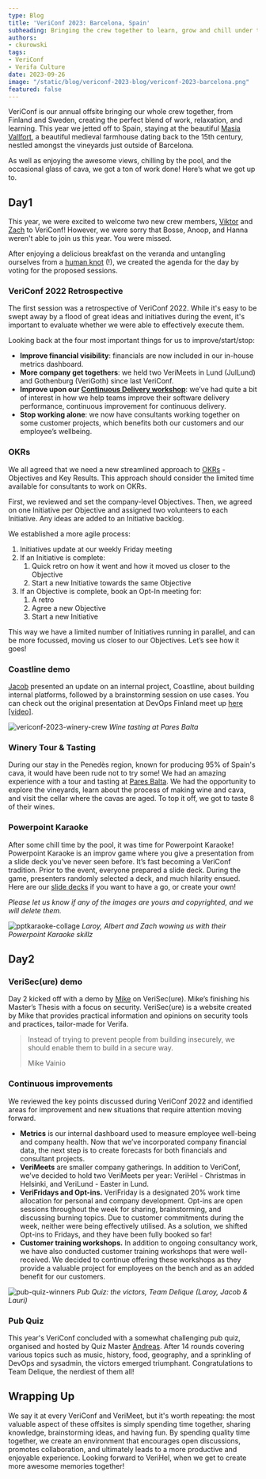 ```yaml
---
type: Blog
title: 'VeriConf 2023: Barcelona, Spain'
subheading: Bringing the crew together to learn, grow and chill under the sun at VeriConf, our annual offsite!
authors:
- ckurowski
tags:
- VeriConf
- Verifa Culture
date: 2023-09-26
image: "/static/blog/vericonf-2023-blog/vericonf-2023-barcelona.png"
featured: false
---
```


VeriConf is our annual offsite bringing our whole crew together, from Finland and Sweden, creating the perfect blend of work, relaxation, and learning. This year we jetted off to Spain, staying at the beautiful [Masia Vallfort](https://vallfort.com/en/), a beautiful medieval farmhouse dating back to the 15th century, nestled amongst the vineyards just outside of Barcelona.

As well as enjoying the awesome views, chilling by the pool, and the occasional glass of cava, we got a ton of work done! Here’s what we got up to.

## Day1

This year, we were excited to welcome two new crew members, [Viktor](/crew/valtintas/) and [Zach](/crew/zlaster/) to VeriConf! However, we were sorry that Bosse, Anoop, and Hanna weren't able to join us this year. You were missed.

After enjoying a delicious breakfast on the veranda and untangling ourselves from a [human knot](https://en.wikipedia.org/wiki/Human_knot) (!), we created the agenda for the day by voting for the proposed sessions.

### VeriConf 2022 Retrospective

The first session was a retrospective of VeriConf 2022. While it's easy to be swept away by a flood of great ideas and initiatives during the event, it's important to evaluate whether we were able to effectively execute them.

Looking back at the four most important things for us to improve/start/stop:

- **Improve financial visibility**: financials are now included in our in-house metrics dashboard.
- **More company get togethers**: we held two VeriMeets in Lund (JulLund) and Gothenburg (VeriGoth) since last VeriConf.
- **Improve upon our [Continuous Delivery workshop](/work/continuous-delivery-workshop/)**: we’ve had quite a bit of interest in how we help teams improve their software delivery performance, continuous improvement for continuous delivery.
- **Stop working alone**: we now have consultants working together on some customer projects, which benefits both our customers and our employee’s wellbeing.

### OKRs

We all agreed that we need a new streamlined approach to [OKRs](https://en.wikipedia.org/wiki/Objectives_and_key_results) - Objectives and Key Results. This approach should consider the limited time available for consultants to work on OKRs.

First, we reviewed and set the company-level Objectives. Then, we agreed on one Initiative per Objective and assigned two volunteers to each Initiative. Any ideas are added to an Initiative backlog.

We established a more agile process:

1. Initiatives update at our weekly Friday meeting
2. If an Initiative is complete:
    1. Quick retro on how it went and how it moved us closer to the Objective
    2. Start a new Initiative towards the same Objective
3. If an Objective is complete, book an Opt-In meeting for:
    1. A retro
    2. Agree a new Objective
    3. Start a new Initiative

This way we have a limited number of Initiatives running in parallel, and can be more focussed, moving us closer to our Objectives. Let’s see how it goes!

### Coastline demo

[Jacob](/crew/jlarfors/) presented an update on an internal project, Coastline, about building internal platforms, followed by a brainstorming session on use cases. You can check out the original presentation at DevOps Finland meet up [here [video]](https://youtu.be/U1z4feTaS5c?t=6491).

![vericonf-2023-winery-crew](/static/blog/vericonf-2023-blog/vericonf-2023-winery-crew.jpg)
*Wine tasting at Pares Balta*

### Winery Tour & Tasting

During our stay in the Penedès region, known for producing 95% of Spain's cava, it would have been rude not to try some! We had an amazing experience with a tour and tasting at [Pares Balta](https://paresbalta.com/en/). We had the opportunity to explore the vineyards, learn about the process of making wine and cava, and visit the cellar where the cavas are aged. To top it off, we got to taste 8 of their wines.

### Powerpoint Karaoke

After some chill time by the pool, it was time for Powerpoint Karaoke! Powerpoint Karaoke is an improv game where you give a presentation from a slide deck you’ve never seen before. It’s fast becoming a VeriConf tradition. Prior to the event, everyone prepared a slide deck. During the game, presenters randomly selected a deck, and much hilarity ensued. Here are our [slide decks](https://drive.google.com/drive/folders/1kX3hASbEN_d0k3FHmhizEMh0jCOdgN4G?usp=sharing) if you want to have a go, or create your own!

*Please let us know if any of the images are yours and copyrighted, and we will delete them.*

![pptkaraoke-collage](/static/blog/vericonf-2023-blog/pptkaraoke-collage.jpg)
*Laroy, Albert and Zach wowing us with their Powerpoint Karaoke skillz*

## Day2

### VeriSec(ure) demo

Day 2 kicked off with a demo by [Mike](/crew/mvainio/) on VeriSec(ure). Mike’s finishing his Master’s Thesis with a focus on security. VeriSec(ure) is a website created by Mike that provides practical information and opinions on security tools and practices, tailor-made for Verifa.

> Instead of trying to prevent people from building insecurely, we should enable them to build in a secure way.
>
> <footer>Mike Vainio</footer>

### Continuous improvements

We reviewed the key points discussed during VeriConf 2022 and identified areas for improvement and new situations that require attention moving forward.

- **Metrics** is our internal dashboard used to measure employee well-being and company health. Now that we’ve incorporated company financial data, the next step is to create forecasts for both financials and consultant projects.
- **VeriMeets** are smaller company gatherings. In addition to VeriConf, we’ve decided to hold two VeriMeets per year: VeriHel - Christmas in Helsinki, and VeriLund - Easter in Lund.
- **VeriFridays and Opt-ins.** VeriFriday is a designated 20% work time allocation for personal and company development. Opt-ins are open sessions throughout the week for sharing, brainstorming, and discussing burning topics. Due to customer commitments during the week, neither were being effectively utilised. As a solution, we shifted Opt-ins to Fridays, and they have been fully booked so far!
- **Customer training workshops.** In addition to ongoing consultancy work, we have also conducted customer training workshops that were well-received. We decided to continue offering these workshops as they provide a valuable project for employees on the bench and as an added benefit for our customers.

![pub-quiz-winners](/static/blog/vericonf-2023-blog/pub-quiz-winners.jpg)
*Pub Quiz: the victors, Team Delique (Laroy, Jacob & Lauri)*

### Pub Quiz

This year's VeriConf concluded with a somewhat challenging pub quiz, organised and hosted by Quiz Master [Andreas](/crew/alarfors/). After 14 rounds covering various topics such as music, history, food, geography, and a sprinkling of DevOps and sysadmin, the victors emerged triumphant. Congratulations to Team Delique, the nerdiest of them all!

## Wrapping Up

We say it at every VeriConf and VeriMeet, but it's worth repeating: the most valuable aspect of these offsites is simply spending time together, sharing knowledge, brainstorming ideas, and having fun. By spending quality time together, we create an environment that encourages open discussions, promotes collaboration, and ultimately leads to a more productive and enjoyable experience. Looking forward to VeriHel, when we get to create more awesome memories together!
